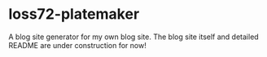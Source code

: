# loss72-platemaker

A blog site generator for my own blog site.
The blog site itself and detailed README are under construction for now!

